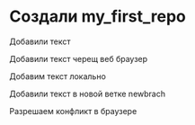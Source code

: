 # Создали my_first_repo

Добавили текст

Добавили текст черещ веб браузер


Добавим текст локально


Добавили текст в новой ветке newbrach

Разрешаем конфликт в браузере
